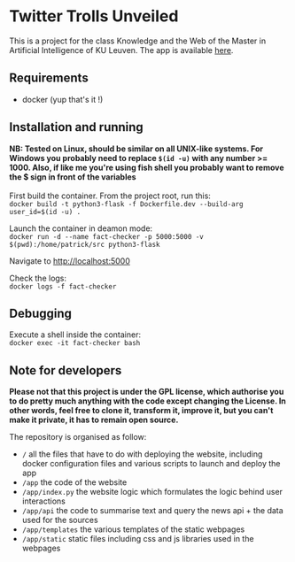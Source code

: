 # Twitter Trolls Unveiled

This is a project for the class Knowledge and the Web of the Master in Artificial Intelligence of KU Leuven. The app is available [here](https://fact-checker.herokuapp.com/).

## Requirements
- docker (yup that's it !)

## Installation and running
**NB: Tested on Linux, should be similar on all UNIX-like systems. For Windows 
you probably need to replace `$(id -u)` 
with any number >= 1000. Also, if like me you're using fish shell you probably want to remove the $ sign in front of the variables**<br/><br/>
First build the container. From the project root, run this:<br/>
`docker build -t python3-flask -f Dockerfile.dev --build-arg user_id=$(id -u) .`

Launch the container in deamon mode: <br/>
`docker run -d --name fact-checker -p 5000:5000 -v $(pwd):/home/patrick/src python3-flask`

Navigate to [http://localhost:5000](http://localhost:5000)

Check the logs:<br/>
`docker logs -f fact-checker`

## Debugging
Execute a shell inside the container:<br/>
`docker exec -it fact-checker bash`

## Note for developers
**Please not that this project is under the GPL license, which authorise you to do pretty much anything with the code except changing the License. In other words, feel free to clone it, transform it, improve it, but you can't make it private, it has to remain open source.**

The repository is organised as follow:
 - `/` all the files that have to do with deploying the website, including docker configuration files and various scripts to launch and deploy the app
 - `/app` the code of the website
 - `/app/index.py` the website logic which formulates the logic behind user interactions
 - `/app/api` the code to summarise text and query the news api + the data used for the sources
 - `/app/templates` the various templates of the static webpages
 - `/app/static` static files including css and js libraries used in the webpages

